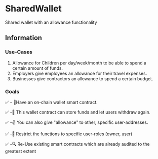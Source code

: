 # SharedWallet

Shared wallet with an allowance functionality

## Information

### Use-Cases

1. Allowance for Children per day/week/month to be able to spend a certain amount of funds.
1. Employers give employees an allowance for their travel expenses.
1. Businesses give contractors an allowance to spend a certain budget.

### Goals

✅ - 👛Have an on-chain wallet smart contract.

✅ -💸 This wallet contract can store funds and let users withdraw again.

✅ -✌️ You can also give "allowance" to other, specific user-addresses.

✅ -🚫 Restrict the functions to specific user-roles (owner, user)

✅ -🔍 Re-Use existing smart contracts which are already audited to the greatest extent
